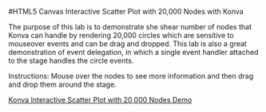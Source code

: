 
#HTML5 Canvas Interactive Scatter Plot with 20,000 Nodes with Konva

The purpose of this lab is to demonstrate she shear number of nodes that Konva can handle by rendering 20,000 circles which are sensitive to mouseover events and can be drag and dropped.  This lab is also a great demonstration of event delegation, in which a single event handler attached to the stage handles the circle events.

Instructions: Mouse over the nodes to see more information and then drag and drop them around the stage.

<a class="jsbin-embed" href="http://jsbin.com/jobohe/1/embed?output">Konva Interactive Scatter Plot with 20,000 Nodes Demo</a><script src="http://static.jsbin.com/js/embed.js"></script>